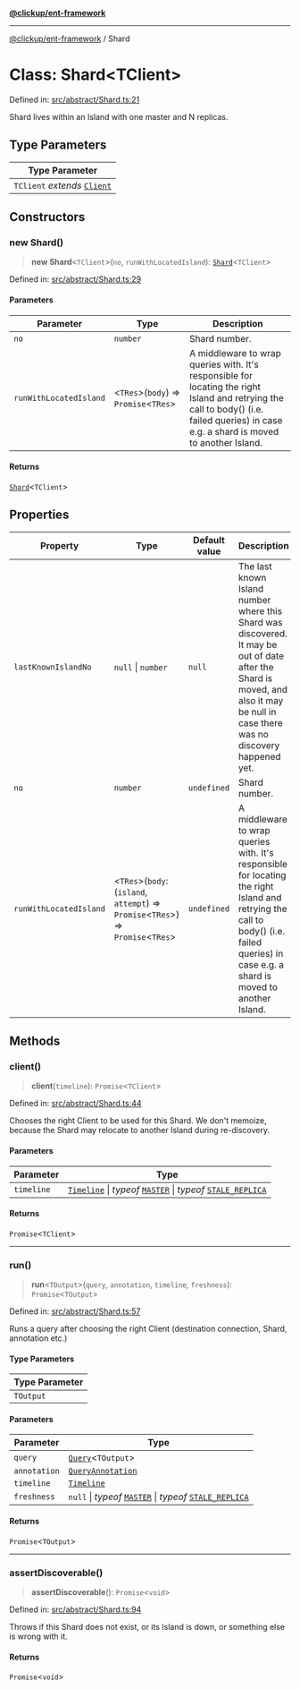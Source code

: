 [**@clickup/ent-framework**](../README.md)

***

[@clickup/ent-framework](../globals.md) / Shard

# Class: Shard\<TClient\>

Defined in: [src/abstract/Shard.ts:21](https://github.com/clickup/ent-framework/blob/master/src/abstract/Shard.ts#L21)

Shard lives within an Island with one master and N replicas.

## Type Parameters

| Type Parameter |
| ------ |
| `TClient` *extends* [`Client`](Client.md) |

## Constructors

### new Shard()

> **new Shard**\<`TClient`\>(`no`, `runWithLocatedIsland`): [`Shard`](Shard.md)\<`TClient`\>

Defined in: [src/abstract/Shard.ts:29](https://github.com/clickup/ent-framework/blob/master/src/abstract/Shard.ts#L29)

#### Parameters

| Parameter | Type | Description |
| ------ | ------ | ------ |
| `no` | `number` | Shard number. |
| `runWithLocatedIsland` | \<`TRes`\>(`body`) => `Promise`\<`TRes`\> | A middleware to wrap queries with. It's responsible for locating the right Island and retrying the call to body() (i.e. failed queries) in case e.g. a shard is moved to another Island. |

#### Returns

[`Shard`](Shard.md)\<`TClient`\>

## Properties

| Property | Type | Default value | Description |
| ------ | ------ | ------ | ------ |
| <a id="lastknownislandno"></a> `lastKnownIslandNo` | `null` \| `number` | `null` | The last known Island number where this Shard was discovered. It may be out of date after the Shard is moved, and also it may be null in case there was no discovery happened yet. |
| <a id="no-1"></a> `no` | `number` | `undefined` | Shard number. |
| <a id="runwithlocatedisland-1"></a> `runWithLocatedIsland` | \<`TRes`\>(`body`: (`island`, `attempt`) => `Promise`\<`TRes`\>) => `Promise`\<`TRes`\> | `undefined` | A middleware to wrap queries with. It's responsible for locating the right Island and retrying the call to body() (i.e. failed queries) in case e.g. a shard is moved to another Island. |

## Methods

### client()

> **client**(`timeline`): `Promise`\<`TClient`\>

Defined in: [src/abstract/Shard.ts:44](https://github.com/clickup/ent-framework/blob/master/src/abstract/Shard.ts#L44)

Chooses the right Client to be used for this Shard. We don't memoize,
because the Shard may relocate to another Island during re-discovery.

#### Parameters

| Parameter | Type |
| ------ | ------ |
| `timeline` | [`Timeline`](Timeline.md) \| *typeof* [`MASTER`](../variables/MASTER.md) \| *typeof* [`STALE_REPLICA`](../variables/STALE_REPLICA.md) |

#### Returns

`Promise`\<`TClient`\>

***

### run()

> **run**\<`TOutput`\>(`query`, `annotation`, `timeline`, `freshness`): `Promise`\<`TOutput`\>

Defined in: [src/abstract/Shard.ts:57](https://github.com/clickup/ent-framework/blob/master/src/abstract/Shard.ts#L57)

Runs a query after choosing the right Client (destination connection,
Shard, annotation etc.)

#### Type Parameters

| Type Parameter |
| ------ |
| `TOutput` |

#### Parameters

| Parameter | Type |
| ------ | ------ |
| `query` | [`Query`](../interfaces/Query.md)\<`TOutput`\> |
| `annotation` | [`QueryAnnotation`](../interfaces/QueryAnnotation.md) |
| `timeline` | [`Timeline`](Timeline.md) |
| `freshness` | `null` \| *typeof* [`MASTER`](../variables/MASTER.md) \| *typeof* [`STALE_REPLICA`](../variables/STALE_REPLICA.md) |

#### Returns

`Promise`\<`TOutput`\>

***

### assertDiscoverable()

> **assertDiscoverable**(): `Promise`\<`void`\>

Defined in: [src/abstract/Shard.ts:94](https://github.com/clickup/ent-framework/blob/master/src/abstract/Shard.ts#L94)

Throws if this Shard does not exist, or its Island is down, or something
else is wrong with it.

#### Returns

`Promise`\<`void`\>
